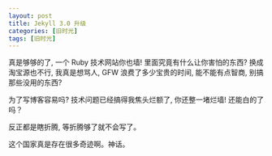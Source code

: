 ```yaml
---
layout: post
title: Jekyll 3.0 升级 
categories: [旧时光]
tags: [旧时光]
---
```

真是够够的了, 一个 Ruby 技术网站你也墙! 里面究竟有什么让你害怕的东西? 换成淘宝源也不行, 我真是想骂人, GFW 浪费了多少宝贵的时间, 能不能有点智商, 别搞那些没用的东西?

为了写博客容易吗? 技术问题已经搞得我焦头烂额了, 你还整一堵烂墙! 还能白的了吗？

反正都是瞎折腾, 等折腾够了就不会写了。

这个国家真是存在很多奇迹啊。神话。
